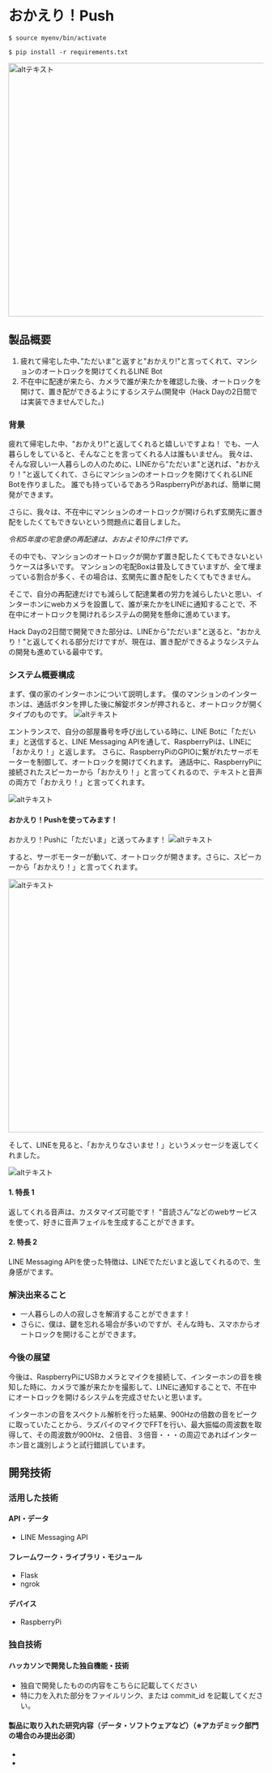 # おかえり！Push
```
$ source myenv/bin/activate
```
```
$ pip install -r requirements.txt
```

<img src="images/main.png" alt="altテキスト" width="800" height="500">

## 製品概要
1. 疲れて帰宅した中、”ただいま”と返すと"おかえり!"と言ってくれて、マンションのオートロックを開けてくれるLINE Bot
2. 不在中に配達が来たら、カメラで誰が来たかを確認した後、オートロックを開けて、置き配ができるようにするシステム(開発中（Hack Dayの2日間では実装できませんでした。)


### 背景
疲れて帰宅した中、"おかえり!"と返してくれると嬉しいですよね！
でも、一人暮らしをしていると、そんなことを言ってくれる人は誰もいません。
我々は、そんな寂しい一人暮らしの人のために、LINEから”ただいま"と送れば、"おかえり！"と返してくれて、さらにマンションのオートロックを開けてくれるLINE Botを作りました。
誰でも持っているであろうRaspberryPiがあれば、簡単に開発ができます。

さらに、我々は、不在中にマンションのオートロックが開けられず玄関先に置き配をしたくてもできないという問題点に着目しました。

*令和5年度の宅急便の再配達は、おおよそ10件に1件です。*

その中でも、マンションのオートロックが開かず置き配したくてもできないというケースは多いです。
マンションの宅配Boxは普及してきていますが、全て埋まっている割合が多く、その場合は、玄関先に置き配をしたくてもできません。

そこで、自分の再配達だけでも減らして配達業者の労力を減らしたいと思い、インターホンにwebカメラを設置して、誰が来たかをLINEに通知することで、不在中にオートロックを開けれるシステムの開発を懸命に進めています。

Hack Dayの2日間で開発できた部分は、LINEから”ただいま"と送ると、"おかえり！"と返してくれる部分だけですが、現在は、置き配ができるようなシステムの開発も進めている最中です。


### システム概要構成
まず、僕の家のインターホンについて説明します。
僕のマンションのインターホンは、通話ボタンを押した後に解錠ボタンが押されると、オートロックが開くタイプのものです。
![altテキスト](images/IMG_0079.jpg)


エントランスで、自分の部屋番号を呼び出している時に、LINE Botに「ただいま」と送信すると、LINE Messaging APIを通して、RaspberryPiは、LINEに「おかえり！」と返します。
さらに、RaspberryPiのGPIOに繋がれたサーボモーターを制御して、オートロックを開けてくれます。
通話中に、RaspberryPiに接続されたスピーカーから「おかえり！」と言ってくれるので、テキストと音声の両方で「おかえり！」と言ってくれます。

![altテキスト](images/system.png)

#### おかえり！Pushを使ってみます！

おかえり！Pushに「ただいま」と送ってみます！
![altテキスト](images/linebot1.gif)

すると、サーボモーターが動いて、オートロックが開きます。さらに、スピーカーから「おかえり！」と言ってくれます。

<img src="images/outlock.gif" alt="altテキスト" width="800" height="500">


そして、LINEを見ると、「おかえりなさいませ！」というメッセージを返してくれました。

![altテキスト](images/linebot2.gif)


#### 1. 特長 1
返してくれる音声は、カスタマイズ可能です！
"音読さん”などのwebサービスを使って、好きに音声フェイルを生成することができます。
#### 2. 特長 2
LINE Messaging APIを使った特徴は、LINEでただいまと返してくれるので、生身感がでます。

### 解決出来ること

- 一人暮らしの人の寂しさを解消することができます！
- さらに、僕は、鍵を忘れる場合が多いのですが、そんな時も、スマホからオートロックを開けることができます。

### 今後の展望

今後は、RaspberryPiにUSBカメラとマイクを接続して、インターホンの音を検知した時に、カメラで誰が来たかを撮影して、LINEに通知することで、不在中にオートロックを開けるシステムを完成させたいと思います。

インターホンの音をスペクトル解析を行った結果、900Hzの倍数の音をピークに取っていたことから、ラズパイのマイクでFFTを行い、最大振幅の周波数を取得して、その周波数が900Hz、２倍音、３倍音・・・の周辺であればインターホン音と識別しようと試行錯誤しています。

## 開発技術

### 活用した技術

#### API・データ

- LINE Messaging API

#### フレームワーク・ライブラリ・モジュール

- Flask
- ngrok

#### デバイス

- RaspberryPi

### 独自技術

#### ハッカソンで開発した独自機能・技術

- 独自で開発したものの内容をこちらに記載してください
- 特に力を入れた部分をファイルリンク、または commit_id を記載してください。

#### 製品に取り入れた研究内容（データ・ソフトウェアなど）（※アカデミック部門の場合のみ提出必須）

-
-

### 


